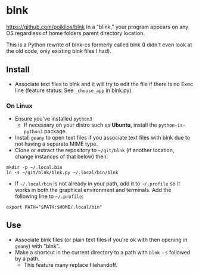 # blnk
https://github.com/poikilos/blnk
In a "blink," your program appears on any OS regardless of home folders parent directory location.

This is a Python rewrite of blnk-cs formerly called blnk (I didn't even look at the old code, only existing blnk files I had).

## Install
- Associate text files to blnk and it will try to edit the file if there is no Exec line (feature status: See `_choose_app` in blnk.py).

### On Linux
- Ensure you've installed `python3`
  - If necessary on your distro such as **Ubuntu**, install the `python-is-python3` package.
- Install `geany` to open text files if you associate text files with blnk due to not having a separate MIME type.
- Clone or extract the repository to `~/git/blnk` (if another location, change instances of that below) then:
```
mkdir -p ~/.local.bin
ln -s ~/git/blnk/blnk.py ~/.local/bin/blnk
```
- If `~/.local/bin` is not already in your path, add it to `~/.profile` so it works in both the graphical environment and terminals. Add the following line to `~/.profile`:
```
export PATH="$PATH:$HOME/.local/bin"
```

## Use
- Associate blnk files (or plain text files if you're ok with then opening in `geany`) with "blnk".
- Make a shortcut in the current directory to a path with `blnk -s` followed by a path.
  - This feature many replace filehandoff.
